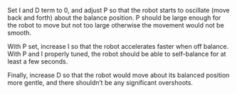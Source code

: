 

Set I and D term to 0, and adjust P so that the
robot starts to oscillate (move back and forth)
about the balance position. P should be large
enough for the robot to move but not too large
otherwise the movement would not be smooth.

With P set, increase I so that the robot accelerates
faster when off balance. With P and I properly
tuned, the robot should be able to self-balance for
at least a few seconds.

Finally, increase D so that the robot would move
about its balanced position more gentle, and there
shouldn’t be any significant overshoots.


